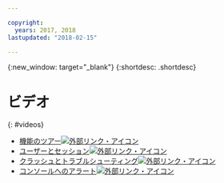 ```yaml
---

copyright:
  years: 2017, 2018
lastupdated: "2018-02-15"

---
```


{:new_window: target="_blank"}
{:shortdesc: .shortdesc}


# ビデオ
{: #videos}

* <a href="https://www.youtube.com/watch?v=I8lzyIgKnN4" target="_blank"> 機能のツアー<img src="../../icons/launch-glyph.svg" alt="外部リンク・アイコン"></a>
* <a href="https://www.youtube.com/watch?v=Grbppwe0o8E" target="_blank"> ユーザーとセッション<img src="../../icons/launch-glyph.svg" alt="外部リンク・アイコン"></a>
* <a href="https://www.youtube.com/watch?v=Hr_3fJ8Quck" target="_blank"> クラッシュとトラブルシューティング<img src="../../icons/launch-glyph.svg" alt="外部リンク・アイコン"></a>
* <a href="https://www.youtube.com/watch?v=G7S7RkCdkoM" target="_blank">  コンソールへのアラート<img src="../../icons/launch-glyph.svg" alt="外部リンク・アイコン"></a>


